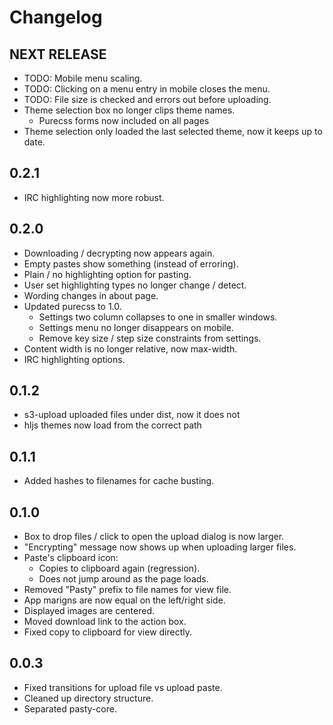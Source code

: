 # Changelog

## NEXT RELEASE
* TODO: Mobile menu scaling.
* TODO: Clicking on a menu entry in mobile closes the menu.
* TODO: File size is checked and errors out before uploading.
* Theme selection box no longer clips theme names.
  * Purecss forms now included on all pages
* Theme selection only loaded the last selected theme, now it keeps up to date.

## 0.2.1
* IRC highlighting now more robust.

## 0.2.0
* Downloading / decrypting now appears again.
* Empty pastes show something (instead of erroring).
* Plain / no highlighting option for pasting.
* User set highlighting types no longer change / detect.
* Wording changes in about page.
* Updated purecss to 1.0.
  * Settings two column collapses to one in smaller windows.
  * Settings menu no longer disappears on mobile.
  * Remove key size / step size constraints from settings.
* Content width is no longer relative, now max-width.
* IRC highlighting options.

## 0.1.2
* s3-upload uploaded files under dist, now it does not
* hljs themes now load from the correct path

## 0.1.1
* Added hashes to filenames for cache busting.

## 0.1.0
* Box to drop files / click to open the upload dialog is now larger.
* "Encrypting" message now shows up when uploading larger files.
* Paste's clipboard icon:
  * Copies to clipboard again (regression).
  * Does not jump around as the page loads.
* Removed "Pasty" prefix to file names for view file.
* App marigns are now equal on the left/right side.
* Displayed images are centered.
* Moved download link to the action box.
* Fixed copy to clipboard for view directly.

## 0.0.3
* Fixed transitions for upload file vs upload paste.
* Cleaned up directory structure.
* Separated pasty-core.

